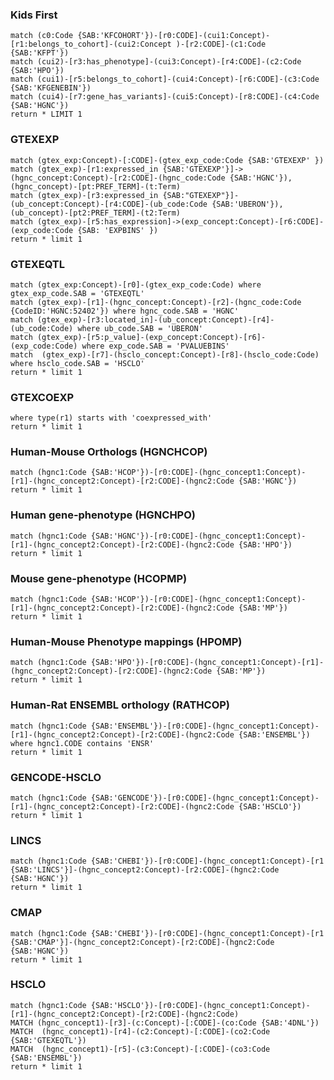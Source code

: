 

### Kids First
```cypher
match (c0:Code {SAB:'KFCOHORT'})-[r0:CODE]-(cui1:Concept)-[r1:belongs_to_cohort]-(cui2:Concept )-[r2:CODE]-(c1:Code {SAB:'KFPT'})
match (cui2)-[r3:has_phenotype]-(cui3:Concept)-[r4:CODE]-(c2:Code {SAB:'HPO'})
match (cui1)-[r5:belongs_to_cohort]-(cui4:Concept)-[r6:CODE]-(c3:Code {SAB:'KFGENEBIN'})
match (cui4)-[r7:gene_has_variants]-(cui5:Concept)-[r8:CODE]-(c4:Code {SAB:'HGNC'})
return * LIMIT 1
```


### GTEXEXP
```cypher
match (gtex_exp:Concept)-[:CODE]-(gtex_exp_code:Code {SAB:'GTEXEXP' })
match (gtex_exp)-[r1:expressed_in {SAB:'GTEXEXP'}]->(hgnc_concept:Concept)-[r2:CODE]-(hgnc_code:Code {SAB:'HGNC'}), (hgnc_concept)-[pt:PREF_TERM]-(t:Term)
match (gtex_exp)-[r3:expressed_in {SAB:"GTEXEXP"}]-(ub_concept:Concept)-[r4:CODE]-(ub_code:Code {SAB:'UBERON'}), (ub_concept)-[pt2:PREF_TERM]-(t2:Term)
match (gtex_exp)-[r5:has_expression]->(exp_concept:Concept)-[r6:CODE]-(exp_code:Code {SAB: 'EXPBINS' })
return * limit 1
```

### GTEXEQTL
```cypher
match (gtex_exp:Concept)-[r0]-(gtex_exp_code:Code) where gtex_exp_code.SAB = 'GTEXEQTL' 
match (gtex_exp)-[r1]-(hgnc_concept:Concept)-[r2]-(hgnc_code:Code {CodeID:'HGNC:52402'}) where hgnc_code.SAB = 'HGNC'
match (gtex_exp)-[r3:located_in]-(ub_concept:Concept)-[r4]-(ub_code:Code) where ub_code.SAB = 'UBERON'
match (gtex_exp)-[r5:p_value]-(exp_concept:Concept)-[r6]-(exp_code:Code) where exp_code.SAB = 'PVALUEBINS'  
match  (gtex_exp)-[r7]-(hsclo_concept:Concept)-[r8]-(hsclo_code:Code) where hsclo_code.SAB = 'HSCLO'  
return * limit 1
```


### GTEXCOEXP
```cyphermatch (hgnc1:Code)-[r0:CODE]-(hgnc_concept1:Concept)-[r1]-(hgnc_concept2:Concept)-[r2:CODE]-(hgnc2:Code {SAB:'HGNC'})
where type(r1) starts with 'coexpressed_with'
return * limit 1
```


### Human-Mouse Orthologs (HGNCHCOP)
```cypher
match (hgnc1:Code {SAB:'HCOP'})-[r0:CODE]-(hgnc_concept1:Concept)-[r1]-(hgnc_concept2:Concept)-[r2:CODE]-(hgnc2:Code {SAB:'HGNC'})
return * limit 1
```
### Human gene-phenotype (HGNCHPO)
```cypher
match (hgnc1:Code {SAB:'HGNC'})-[r0:CODE]-(hgnc_concept1:Concept)-[r1]-(hgnc_concept2:Concept)-[r2:CODE]-(hgnc2:Code {SAB:'HPO'})
return * limit 1
```

### Mouse gene-phenotype (HCOPMP)

```cypher
match (hgnc1:Code {SAB:'HCOP'})-[r0:CODE]-(hgnc_concept1:Concept)-[r1]-(hgnc_concept2:Concept)-[r2:CODE]-(hgnc2:Code {SAB:'MP'})
return * limit 1
```

### Human-Mouse Phenotype mappings (HPOMP)
```cypher
match (hgnc1:Code {SAB:'HPO'})-[r0:CODE]-(hgnc_concept1:Concept)-[r1]-(hgnc_concept2:Concept)-[r2:CODE]-(hgnc2:Code {SAB:'MP'})
return * limit 1
```


### Human-Rat ENSEMBL orthology (RATHCOP)

```cypher
match (hgnc1:Code {SAB:'ENSEMBL'})-[r0:CODE]-(hgnc_concept1:Concept)-[r1]-(hgnc_concept2:Concept)-[r2:CODE]-(hgnc2:Code {SAB:'ENSEMBL'})
where hgnc1.CODE contains 'ENSR'
return * limit 1
```

### GENCODE-HSCLO
```cypher
match (hgnc1:Code {SAB:'GENCODE'})-[r0:CODE]-(hgnc_concept1:Concept)-[r1]-(hgnc_concept2:Concept)-[r2:CODE]-(hgnc2:Code {SAB:'HSCLO'})
return * limit 1
```

### LINCS

```cypher
match (hgnc1:Code {SAB:'CHEBI'})-[r0:CODE]-(hgnc_concept1:Concept)-[r1 {SAB:'LINCS'}]-(hgnc_concept2:Concept)-[r2:CODE]-(hgnc2:Code {SAB:'HGNC'})
return * limit 1
```

### CMAP
```cypher
match (hgnc1:Code {SAB:'CHEBI'})-[r0:CODE]-(hgnc_concept1:Concept)-[r1 {SAB:'CMAP'}]-(hgnc_concept2:Concept)-[r2:CODE]-(hgnc2:Code {SAB:'HGNC'})
return * limit 1
```


### HSCLO
```cypher
match (hgnc1:Code {SAB:'HSCLO'})-[r0:CODE]-(hgnc_concept1:Concept)-[r1]-(hgnc_concept2:Concept)-[r2:CODE]-(hgnc2:Code)
MATCH (hgnc_concept1)-[r3]-(c:Concept)-[:CODE]-(co:Code {SAB:'4DNL'})
MATCH  (hgnc_concept1)-[r4]-(c2:Concept)-[:CODE]-(co2:Code {SAB:'GTEXEQTL'})
MATCH  (hgnc_concept1)-[r5]-(c3:Concept)-[:CODE]-(co3:Code {SAB:'ENSEMBL'})
return * limit 1
```



